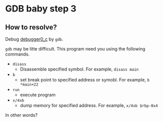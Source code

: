 # GDB baby step 3

## How to resolve?

Debug [debugger0_c](debugger0_c) by `gdb`.

`gdb` may be litte difficult.
This program need you using the following commands.

* `disass`
  * Disassemble specified symbol. For example, `disass main`
* `b`
  * set break point to specified address or symobl. For example, `b *main+22`
* `run`
  * execute program
* `x/4xb`
  * dump memory for specified address. For example, `x/4xb $rbp-0x4`

In other words?
